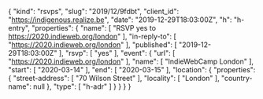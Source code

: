 {
  "kind": "rsvps",
  "slug": "2019/12/9fdbt",
  "client_id": "https://indigenous.realize.be",
  "date": "2019-12-29T18:03:00Z",
  "h": "h-entry",
  "properties": {
    "name": [
      "RSVP yes to https://2020.indieweb.org/london"
    ],
    "in-reply-to": [
      "https://2020.indieweb.org/london"
    ],
    "published": [
      "2019-12-29T18:03:00Z"
    ],
    "rsvp": [
      "yes"
    ],
    "event": {
      "url": [
        "https://2020.indieweb.org/london"
      ],
      "name": [
        "IndieWebCamp London"
      ],
      "start": [
        "2020-03-14"
      ],
      "end": [
        "2020-03-15"
      ],
      "location": {
        "properties": {
          "street-address": [
            "70 Wilson Street"
          ],
          "locality": [
            "London"
          ],
          "country-name": null
        },
        "type": [
          "h-adr"
        ]
      }
    }
  }
}
